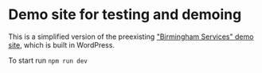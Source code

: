 # Demo site for testing and demoing

This is a simplified version of the preexisting ["Birmingham Services" demo site](https://demo.siteimprovedemo.com/), which is built in WordPress.

To start run ``npm run dev``
